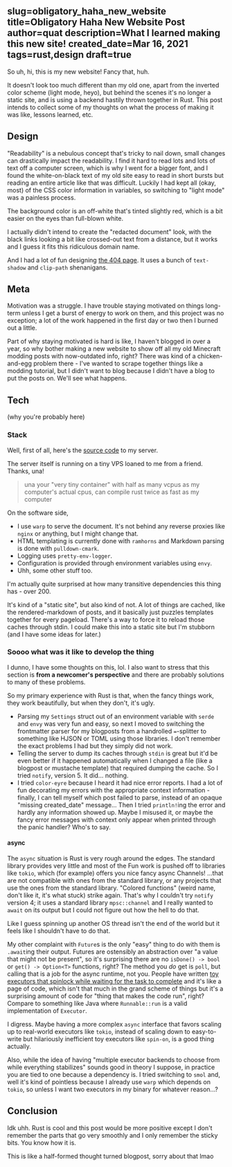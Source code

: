 slug=obligatory_haha_new_website
title=Obligatory Haha New Website Post
author=quat
description=What I learned making this new site!
created_date=Mar 16, 2021
tags=rust,design
draft=true
---
So uh, hi, this is my new website! Fancy that, huh.

It doesn't look too much different than my old one, apart from the inverted color scheme (light mode, heyo), but behind the scenes it's no longer a static site, and is using a backend hastily thrown together in Rust. This post intends to collect some of my thoughts on what the process of making it was like, lessons learned, etc.

## Design

"Readability" is a nebulous concept that's tricky to nail down, small changes can drastically impact the readability. I find it hard to read lots and lots of text off a computer screen, which is why I went for a bigger font, and I found the white-on-black text of my old site easy to read in short bursts but reading an entire article like that was difficult. Luckily I had kept all (okay, most) of the CSS color information in variables, so switching to "light mode" was a painless process.

The background color is an off-white that's tinted slightly red, which is a bit easier on the eyes than full-blown white.

I actually didn't intend to create the "redacted document" look, with the black links looking a bit like crossed-out text from a distance, but it works and I guess it fits this ridiculous domain name.

And I had a lot of fun designing [the 404 page](/missing). It uses a bunch of `text-shadow` and `clip-path` shenanigans.

## Meta

Motivation was a struggle. I have trouble staying motivated on things long-term unless I get a burst of energy to work on them, and this project was no exception; a lot of the work happened in the first day or two then I burned out a little.

Part of why staying motivated is hard is like, I haven't blogged in over a year, so why bother making a new website to show off all my old Minecraft modding posts with now-outdated info, right? There was kind of a chicken-and-egg problem there - I've wanted to scrape together things like a modding tutorial, but I didn't want to blog because I didn't have a blog to put the posts on. We'll see what happens.

## Tech

(why you're probably here)

### Stack

Well, first of all, here's the [source code](https://github.com/quat1024/quatweb) to my server.

The server itself is running on a tiny VPS loaned to me from a friend. Thanks, una!

> una your "very tiny container" with half as many vcpus as my computer's actual cpus, can compile rust twice as fast as my computer

On the software side,

* I use `warp` to serve the document. It's not behind any reverse proxies like `nginx` or anything, but I might change that.
* HTML templating is currently done with `ramhorns` and Markdown parsing is done with `pulldown-cmark`.
* Logging uses `pretty-env-logger`.
* Configuration is provided through environment variables using `envy`.
* Uhh, some other stuff too.

I'm actually quite surprised at how many transitive dependencies this thing has - over 200.

It's kind of a "static site", but also kind of not. A lot of things are cached, like the rendered-markdown of posts, and it basically just puzzles templates together for every pageload. There's a way to force it to reload those caches through stdin. I could make this into a static site but I'm stubborn (and I have some ideas for later.)

### Soooo what was it like to develop the thing

I dunno, I have some thoughts on this, lol. I also want to stress that this section is **from a newcomer's perspective** and there are probably solutions to many of these problems.

So my primary experience with Rust is that, when the fancy things work, they work beautifully, but when they don't, it's ugly.

* Parsing my `Settings` struct out of an environment variable with `serde` and `envy` was very fun and easy, so next I moved to switching the frontmatter parser for my blogposts from a handrolled `=`-splitter to something like HJSON or TOML using those libraries. I don't remember the exact problems I had but they simply did not work.
* Telling the server to dump its caches through `stdin` is great but it'd be even better if it happened automatically when I changed a file (like a blogpost or mustache template) that required dumping the cache. So I tried `notify`, version 5. It did... nothing.
* I tried `color-eyre` because I heard it had nice error reports. I had a lot of fun decorating my errors with the appropriate context information - finally, I can tell myself which post failed to parse, instead of an opaque "missing created_date" message... Then I tried `println!`ing the error and hardly any information showed up. Maybe I misused it, or maybe the fancy error messages with context only appear when printed through the panic handler? Who's to say.

#### async

The `async` situation is Rust is very rough around the edges. The standard library provides very little and most of the Fun work is pushed off to libraries like `tokio`, which (for example) offers you nice fancy async Channels! ...that are not compatible with ones from the standard library, or any projects that use the ones from the standard library. "Colored functions" (weird name, don't like it, it's what stuck) strike again. That's why I couldn't try `notify` version 4; it uses a standard library `mpsc::channel` and I really wanted to `await` on its output but I could not figure out how the hell to do that.

Like I guess spinning up another OS thread isn't the end of the world but it feels like I shouldn't have to do that.

My other complaint with `Future`s is the only "easy" thing to do with them is `.await`ing their output. Futures are ostensibly an abstraction over "a value that might not be present", so it's surprising there are no `isDone() -> bool` or `get() -> Option<T>` functions, right? The method you *do* get is `poll`, but calling that is a job for the async runtime, not you. People have written [toy executors that spinlock while waiting for the task to complete](https://crates.io/crates/spin_on) and it's like a page of code, which isn't that much in the grand scheme of things but it's a surprising amount of code for "thing that makes the code run", right? Compare to something like Java where `Runnable::run` is a valid implementation of `Executor`.

I digress. Maybe having a more complex `async` interface that favors scaling up to real-world executors like `tokio`, instead of scaling down to easy-to-write but hilariously inefficient toy executors like `spin-on`, is a good thing actually.

Also, while the idea of having "multiple executor backends to choose from while everything stabilizes" sounds good in theory I suppose, in practice you are tied to one because a dependency is. I tried switching to `smol` and, well it's kind of pointless because I already use `warp` which depends on `tokio`, so unless I want two executors in my binary for whatever reason...?

## Conclusion

Idk uhh. Rust is cool and this post would be more positive except I don't remember the parts that go very smoothly and I only remember the sticky bits. You know how it is.

This is like a half-formed thought turned blogpost, sorry about that lmao